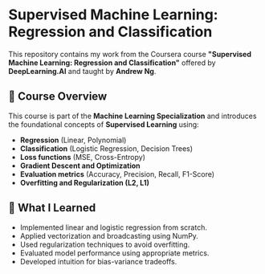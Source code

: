 # Supervised Machine Learning: Regression and Classification

This repository contains my work from the Coursera course **"Supervised Machine Learning: Regression and Classification"** offered by **DeepLearning.AI** and taught by **Andrew Ng**.

## 📘 Course Overview

This course is part of the **Machine Learning Specialization** and introduces the foundational concepts of **Supervised Learning** using:

- **Regression** (Linear, Polynomial)
- **Classification** (Logistic Regression, Decision Trees)
- **Loss functions** (MSE, Cross-Entropy)
- **Gradient Descent and Optimization**
- **Evaluation metrics** (Accuracy, Precision, Recall, F1-Score)
- **Overfitting and Regularization (L2, L1)**

## 🧠 What I Learned

- Implemented linear and logistic regression from scratch.
- Applied vectorization and broadcasting using NumPy.
- Used regularization techniques to avoid overfitting.
- Evaluated model performance using appropriate metrics.
- Developed intuition for bias-variance tradeoffs.
